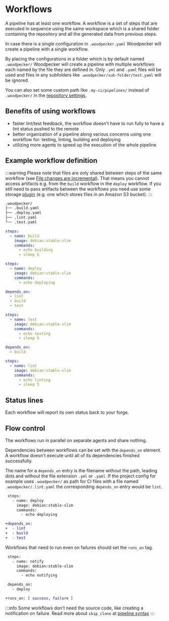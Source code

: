 # Workflows

A pipeline has at least one workflow. A workflow is a set of steps that are executed in sequence using the same workspace which is a shared folder containing the repository and all the generated data from previous steps.

In case there is a single configuration in `.woodpecker.yaml` Woodpecker will create a pipeline with a single workflow.

By placing the configurations in a folder which is by default named `.woodpecker/` Woodpecker will create a pipeline with multiple workflows each named by the file they are defined in. Only `.yml` and `.yaml` files will be used and files in any subfolders like `.woodpecker/sub-folder/test.yaml` will be ignored.

You can also set some custom path like `.my-ci/pipelines/` instead of `.woodpecker/` in the [repository settings](./71-repo-settings.md).

## Benefits of using workflows

- faster lint/test feedback, the workflow doesn't have to run fully to have a lint status pushed to the remote
- better organization of a pipeline along various concerns using one workflow for: testing, linting, building and deploying
- utilizing more agents to speed up the execution of the whole pipeline

## Example workflow definition

:::warning
Please note that files are only shared between steps of the same workflow (see [File changes are incremental](./20-workflow-syntax.md#file-changes-are-incremental)). That means you cannot access artifacts e.g. from the `build` workflow in the `deploy` workflow.
If you still need to pass artifacts between the workflows you need use some storage [plugin](./51-plugins/10-overview.md) (e.g. one which stores files in an Amazon S3 bucket).
:::

```bash
.woodpecker/
├── .build.yaml
├── .deploy.yaml
├── .lint.yaml
└── .test.yaml
```

```yaml title=".woodpecker/.build.yaml"
steps:
  - name: build
    image: debian:stable-slim
    commands:
      - echo building
      - sleep 5
```

```yaml title=".woodpecker/.deploy.yaml"
steps:
  - name: deploy
    image: debian:stable-slim
    commands:
      - echo deploying

depends_on:
  - lint
  - build
  - test
```

```yaml title=".woodpecker/.test.yaml"
steps:
  - name: test
    image: debian:stable-slim
    commands:
      - echo testing
      - sleep 5

depends_on:
  - build
```

```yaml title=".woodpecker/.lint.yaml"
steps:
  - name: lint
    image: debian:stable-slim
    commands:
      - echo linting
      - sleep 5
```

## Status lines

Each workflow will report its own status back to your forge.

## Flow control

The workflows run in parallel on separate agents and share nothing.

Dependencies between workflows can be set with the `depends_on` element. A workflow doesn't execute until all of its dependencies finished successfully.

The name for a `depends_on` entry is the filename without the path, leading dots and without the file extension `.yml` or `.yaml`. If the project config for example uses `.woodpecker/` as path for CI files with a file named `.woodpecker/.lint.yaml` the corresponding `depends_on` entry would be `lint`.

```diff
 steps:
   - name: deploy
     image: debian:stable-slim
     commands:
       - echo deploying

+depends_on:
+  - lint
+  - build
+  - test
```

Workflows that need to run even on failures should set the `runs_on` tag.

```diff
 steps:
   - name: notify
     image: debian:stable-slim
     commands:
       - echo notifying

 depends_on:
   - deploy

+runs_on: [ success, failure ]
```

:::info
Some workflows don't need the source code, like creating a notification on failure.
Read more about `skip_clone` at [pipeline syntax](./20-workflow-syntax.md#skip_clone)
:::
